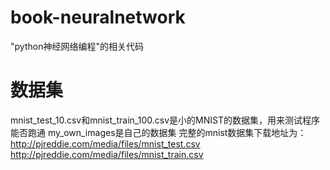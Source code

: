 # book-neuralnetwork
"python神经网络编程"的相关代码

# 数据集
mnist_test_10.csv和mnist_train_100.csv是小的MNIST的数据集，用来测试程序能否跑通
my_own_images是自己的数据集
完整的mnist数据集下载地址为：
http://pjreddie.com/media/files/mnist_test.csv
http://pjreddie.com/media/files/mnist_train.csv
